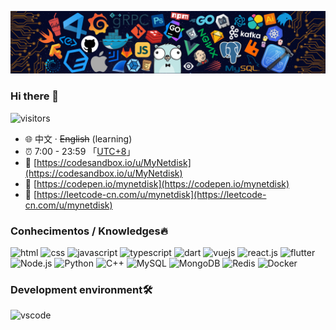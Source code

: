 ![](https://github.com/MyNetdisk/MyNetdisk/blob/master/banner.png)
### Hi there 👋
![visitors](https://visitor-badge.laobi.icu/badge?page_id=MyNetdisk)
- :globe_with_meridians: 中文 · ~~English~~ (learning)
- :alarm_clock: 7:00 - 23:59 「[UTC+8](https://time.is/UTC+8)」
- :link: [https://codesandbox.io/u/MyNetdisk](https://codesandbox.io/u/MyNetdisk)
- :link: [https://codepen.io/mynetdisk](https://codepen.io/mynetdisk)
- :link: [https://leetcode-cn.com/u/mynetdisk](https://leetcode-cn.com/u/mynetdisk)

### Conhecimentos / Knowledges🔥
<p align="left">
  <img alt="html" src="https://img.shields.io/badge/HTML-e34c26?style=flat-square&logo=html5&logoColor=white">
  <img alt="css" src="https://img.shields.io/badge/CSS-1572B6?style=flat-square&logo=css3">
  <img alt="javascript" src="https://img.shields.io/badge/JavaScript-000000?style=flat-square&logo=javascript">
  <img alt="typescript" src="https://img.shields.io/badge/TypeScript-007ACC?style=flat-square&logo=typeScript">
  <img alt="dart" src="https://img.shields.io/badge/Dart-1572B6?style=flat-square&logo=dart&logoColor=white">
  <img alt="vuejs" src="https://img.shields.io/badge/Vue.js-000000?style=flat-square&logo=vue.js">
  <img alt="react.js" src="https://img.shields.io/badge/React.js-272C34?style=flat-square&logo=react">
  <img alt="flutter" src="https://img.shields.io/badge/Flutter-1572B6?style=flat-square&logo=flutter&logoColor=white">
  <br/>
  <img alt="Node.js" src="https://img.shields.io/badge/Node.js-333?style=flat-square&logo=Node.js">
  <img alt="Python" src="https://img.shields.io/badge/Python-3572a5?style=flat-square&logo=python&logoColor=white">
  <img alt="C++" src="https://img.shields.io/badge/C++-f34b7d?style=flat-square&logo=c%2b%2b">
  <img alt="MySQL" src="https://img.shields.io/badge/MySQL-eee?style=flat-square&logo=mysql">
  <img alt="MongoDB" src="https://img.shields.io/badge/MongoDB-999?style=flat-square&logo=MongoDB">
  <img alt="Redis" src="https://img.shields.io/badge/Redis-666?style=flat-square&logo=Redis">
  <img alt="Docker" src="https://img.shields.io/badge/Docker-333?style=flat-square&logo=Docker">
</p>

### Development environment🛠️
<p align="left">
  <img alt="vscode" src="https://img.shields.io/badge/VSCode-3860c4?style=flat-square&logo=visual-studio-code&logoColor=white">
</p>

<!--
**MyNetdisk/MyNetdisk** is a ✨ _special_ ✨ repository because its `README.md` (this file) appears on your GitHub profile.

Here are some ideas to get you started:

- 🔭 I’m currently working on ...
- 🌱 I’m currently learning ...
- 👯 I’m looking to collaborate on ...
- 🤔 I’m looking for help with ...
- 💬 Ask me about ...
- 📫 How to reach me: ...
- 😄 Pronouns: ...
- ⚡ Fun fact: ...
-->
